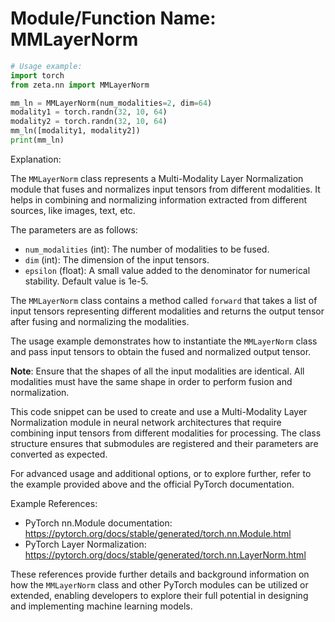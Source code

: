 # Module/Function Name: MMLayerNorm

```python
# Usage example:
import torch
from zeta.nn import MMLayerNorm

mm_ln = MMLayerNorm(num_modalities=2, dim=64)
modality1 = torch.randn(32, 10, 64)
modality2 = torch.randn(32, 10, 64)
mm_ln([modality1, modality2])
print(mm_ln)
```

Explanation:

The `MMLayerNorm` class represents a Multi-Modality Layer Normalization module that fuses and normalizes input tensors from different modalities. It helps in combining and normalizing information extracted from different sources, like images, text, etc.

The parameters are as follows:
- `num_modalities` (int): The number of modalities to be fused.
- `dim` (int): The dimension of the input tensors.
- `epsilon` (float): A small value added to the denominator for numerical stability. Default value is 1e-5.

The `MMLayerNorm` class contains a method called `forward` that takes a list of input tensors representing different modalities and returns the output tensor after fusing and normalizing the modalities.

The usage example demonstrates how to instantiate the `MMLayerNorm` class and pass input tensors to obtain the fused and normalized output tensor.

**Note**: Ensure that the shapes of all the input modalities are identical. All modalities must have the same shape in order to perform fusion and normalization.

This code snippet can be used to create and use a Multi-Modality Layer Normalization module in neural network architectures that require combining input tensors from different modalities for processing. The class structure ensures that submodules are registered and their parameters are converted as expected. 

For advanced usage and additional options, or to explore further, refer to the example provided above and the official PyTorch documentation.


Example References:
- PyTorch nn.Module documentation: https://pytorch.org/docs/stable/generated/torch.nn.Module.html
- PyTorch Layer Normalization: https://pytorch.org/docs/stable/generated/torch.nn.LayerNorm.html

These references provide further details and background information on how the `MMLayerNorm` class and other PyTorch modules can be utilized or extended, enabling developers to explore their full potential in designing and implementing machine learning models.
